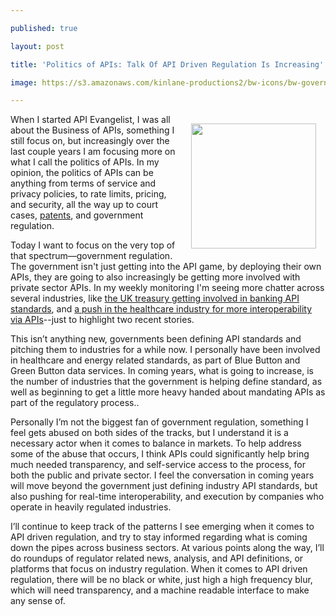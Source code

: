 ---
published: true
layout: post
title: 'Politics of APIs: Talk Of API Driven Regulation Is Increasing'
image: https://s3.amazonaws.com/kinlane-productions2/bw-icons/bw-government.jpg
---

<p><img style="padding: 15px;" src="https://s3.amazonaws.com/kinlane-productions2/bw-icons/bw-government.jpg" alt="" width="200" align="right" />
<p>When I started API Evangelist, I was all about the Business of APIs, something I still focus on, but increasingly over the last couple years I am focusing more on what I call the politics of APIs. In my opinion, the politics of APIs can be anything from terms of service and privacy policies, to rate limits, pricing, and security, all the way up to court cases, <a href="http://patents.apievangelist.com">patents</a>, and government regulation.
<p>Today I want to focus on the very top of that spectrum&mdash;government regulation. The government isn't just getting into the API game, by deploying their own APIs, they are going to also increasingly be getting more involved with private sector APIs. In my weekly monitoring I'm seeing more chatter across several industries, like <a href="https://www.gov.uk/government/uploads/system/uploads/attachment_data/file/382327/44695_Accessible.pdf">the UK treasury getting involved in banking API standards</a>, and <a href="http://healthaffairs.org/blog/2015/03/25/the-final-stage-of-meaningful-use-rules-will-ehrs-finally-pay-off/">a push in the healthcare industry for more interoperability via APIs</a>--just to highlight two recent stories.
<p>This isn&rsquo;t anything new, governments been defining API standards and pitching them to industries for a while now. I personally have been involved in healthcare and energy related standards, as part of Blue Button and Green Button data services. In coming years, what is going to increase, is the number of industries that the government is helping define standard, as well as beginning to get a little more heavy handed about mandating APIs as part of the regulatory process..
<p>Personally I&rsquo;m not the biggest fan of government regulation, something I feel gets abused on both sides of the tracks, but I understand it is a necessary actor when it comes to balance in markets. To help address some of the abuse that occurs, I think APIs could significantly help bring much needed transparency, and self-service access to the process, for both the public and private sector. I feel the conversation in coming years will move beyond the government just defining industry API standards, but also pushing for real-time interoperability, and execution by companies who operate in heavily regulated industries.
<p>I&rsquo;ll continue to keep track of the patterns I see emerging when it comes to API driven regulation, and try to stay informed regarding what is coming down the pipes across business sectors. At various points along the way, I&rsquo;ll do roundups of regulator related news, analysis, and API definitions, or platforms that focus on industry regulation. When it comes to API driven regulation, there will be no black or white, just high a high frequency blur, which will need transparency, and a machine readable interface to make any sense of.

